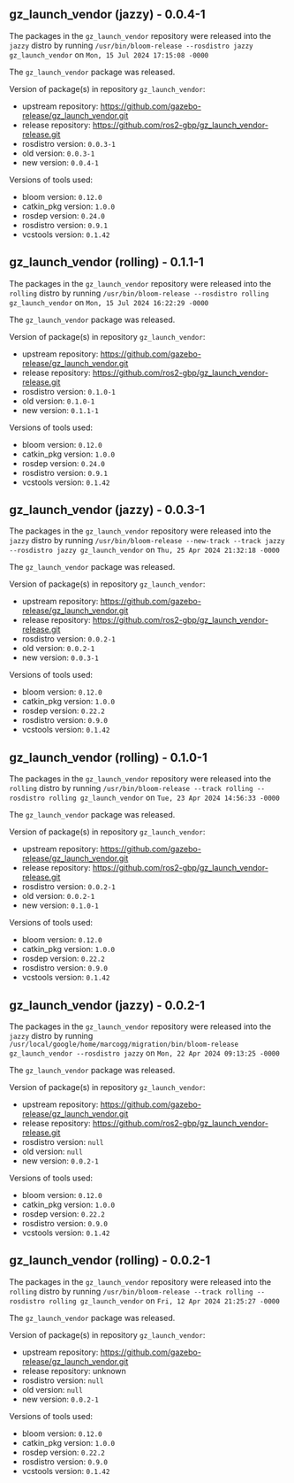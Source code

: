 ## gz_launch_vendor (jazzy) - 0.0.4-1

The packages in the `gz_launch_vendor` repository were released into the `jazzy` distro by running `/usr/bin/bloom-release --rosdistro jazzy gz_launch_vendor` on `Mon, 15 Jul 2024 17:15:08 -0000`

The `gz_launch_vendor` package was released.

Version of package(s) in repository `gz_launch_vendor`:

- upstream repository: https://github.com/gazebo-release/gz_launch_vendor.git
- release repository: https://github.com/ros2-gbp/gz_launch_vendor-release.git
- rosdistro version: `0.0.3-1`
- old version: `0.0.3-1`
- new version: `0.0.4-1`

Versions of tools used:

- bloom version: `0.12.0`
- catkin_pkg version: `1.0.0`
- rosdep version: `0.24.0`
- rosdistro version: `0.9.1`
- vcstools version: `0.1.42`


## gz_launch_vendor (rolling) - 0.1.1-1

The packages in the `gz_launch_vendor` repository were released into the `rolling` distro by running `/usr/bin/bloom-release --rosdistro rolling gz_launch_vendor` on `Mon, 15 Jul 2024 16:22:29 -0000`

The `gz_launch_vendor` package was released.

Version of package(s) in repository `gz_launch_vendor`:

- upstream repository: https://github.com/gazebo-release/gz_launch_vendor.git
- release repository: https://github.com/ros2-gbp/gz_launch_vendor-release.git
- rosdistro version: `0.1.0-1`
- old version: `0.1.0-1`
- new version: `0.1.1-1`

Versions of tools used:

- bloom version: `0.12.0`
- catkin_pkg version: `1.0.0`
- rosdep version: `0.24.0`
- rosdistro version: `0.9.1`
- vcstools version: `0.1.42`


## gz_launch_vendor (jazzy) - 0.0.3-1

The packages in the `gz_launch_vendor` repository were released into the `jazzy` distro by running `/usr/bin/bloom-release --new-track --track jazzy --rosdistro jazzy gz_launch_vendor` on `Thu, 25 Apr 2024 21:32:18 -0000`

The `gz_launch_vendor` package was released.

Version of package(s) in repository `gz_launch_vendor`:

- upstream repository: https://github.com/gazebo-release/gz_launch_vendor.git
- release repository: https://github.com/ros2-gbp/gz_launch_vendor-release.git
- rosdistro version: `0.0.2-1`
- old version: `0.0.2-1`
- new version: `0.0.3-1`

Versions of tools used:

- bloom version: `0.12.0`
- catkin_pkg version: `1.0.0`
- rosdep version: `0.22.2`
- rosdistro version: `0.9.0`
- vcstools version: `0.1.42`


## gz_launch_vendor (rolling) - 0.1.0-1

The packages in the `gz_launch_vendor` repository were released into the `rolling` distro by running `/usr/bin/bloom-release --track rolling --rosdistro rolling gz_launch_vendor` on `Tue, 23 Apr 2024 14:56:33 -0000`

The `gz_launch_vendor` package was released.

Version of package(s) in repository `gz_launch_vendor`:

- upstream repository: https://github.com/gazebo-release/gz_launch_vendor.git
- release repository: https://github.com/ros2-gbp/gz_launch_vendor-release.git
- rosdistro version: `0.0.2-1`
- old version: `0.0.2-1`
- new version: `0.1.0-1`

Versions of tools used:

- bloom version: `0.12.0`
- catkin_pkg version: `1.0.0`
- rosdep version: `0.22.2`
- rosdistro version: `0.9.0`
- vcstools version: `0.1.42`


## gz_launch_vendor (jazzy) - 0.0.2-1

The packages in the `gz_launch_vendor` repository were released into the `jazzy` distro by running `/usr/local/google/home/marcogg/migration/bin/bloom-release gz_launch_vendor --rosdistro jazzy` on `Mon, 22 Apr 2024 09:13:25 -0000`

The `gz_launch_vendor` package was released.

Version of package(s) in repository `gz_launch_vendor`:

- upstream repository: https://github.com/gazebo-release/gz_launch_vendor.git
- release repository: https://github.com/ros2-gbp/gz_launch_vendor-release.git
- rosdistro version: `null`
- old version: `null`
- new version: `0.0.2-1`

Versions of tools used:

- bloom version: `0.12.0`
- catkin_pkg version: `1.0.0`
- rosdep version: `0.22.2`
- rosdistro version: `0.9.0`
- vcstools version: `0.1.42`


## gz_launch_vendor (rolling) - 0.0.2-1

The packages in the `gz_launch_vendor` repository were released into the `rolling` distro by running `/usr/bin/bloom-release --track rolling --rosdistro rolling gz_launch_vendor` on `Fri, 12 Apr 2024 21:25:27 -0000`

The `gz_launch_vendor` package was released.

Version of package(s) in repository `gz_launch_vendor`:

- upstream repository: https://github.com/gazebo-release/gz_launch_vendor.git
- release repository: unknown
- rosdistro version: `null`
- old version: `null`
- new version: `0.0.2-1`

Versions of tools used:

- bloom version: `0.12.0`
- catkin_pkg version: `1.0.0`
- rosdep version: `0.22.2`
- rosdistro version: `0.9.0`
- vcstools version: `0.1.42`


